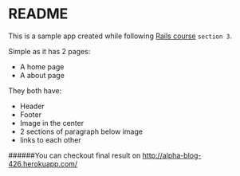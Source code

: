 # README

This is a sample app created while following [Rails course](https://www.udemy.com/the-complete-ruby-on-rails-developer-course/) `section 3`. 

Simple as it has 2 pages:

- A home page
- A about page

They both have:

- Header
- Footer
- Image in the center
- 2 sections of paragraph below image
- links to each other

######You can checkout final result on  http://alpha-blog-426.herokuapp.com/